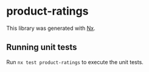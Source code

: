 # product-ratings

This library was generated with [Nx](https://nx.dev).

## Running unit tests

Run `nx test product-ratings` to execute the unit tests.

